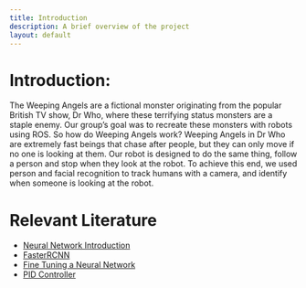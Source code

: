 ```yaml
---
title: Introduction
description: A brief overview of the project
layout: default
---
```


# Introduction:

The Weeping Angels are a fictional monster originating from the popular British TV show, Dr Who, where these terrifying status monsters are a staple enemy. Our group’s goal was to recreate these monsters with robots using ROS. So how do Weeping Angels work? Weeping Angels in Dr Who are extremely fast beings that chase after people, but they can only move if no one is looking at them. Our robot is designed to do the same thing, follow a person and stop when they look at the robot. To achieve this end, we used person and facial recognition to track humans with a camera, and identify when someone is looking at the robot.

# Relevant Literature

- [Neural Network Introduction](https://wiki.pathmind.com/neural-network)
- [FasterRCNN](https://arxiv.org/abs/1506.01497)
- [Fine Tuning a Neural Network](https://pytorch.org/tutorials/intermediate/torchvision_tutorial.html)
- [PID Controller](https://en.wikipedia.org/wiki/PID_controller#:~:text=A%20proportional%E2%80%93integral%E2%80%93derivative%20controller,continuously%20calculates%20an%20error%20value)
